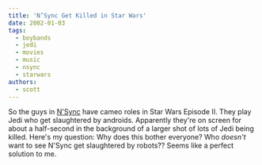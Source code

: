 ```yaml
---
title: 'N’Sync Get Killed in Star Wars'
date: 2002-01-03
tags:
  - boybands
  - jedi
  - movies
  - music
  - nsync
  - starwars
authors:
  - scott
---
```


So the guys in [N'Sync](http://www.neowin.net/comments.php?category=main&id=2238) have cameo roles in Star Wars Episode II. They play Jedi who get slaughtered by androids. Apparently they're on screen for about a half-second in the background of a larger shot of lots of Jedi being killed. Here's my question: Why does this bother everyone? Who _doesn't_ want to see N'Sync get slaughtered by robots?? Seems like a perfect solution to me.
